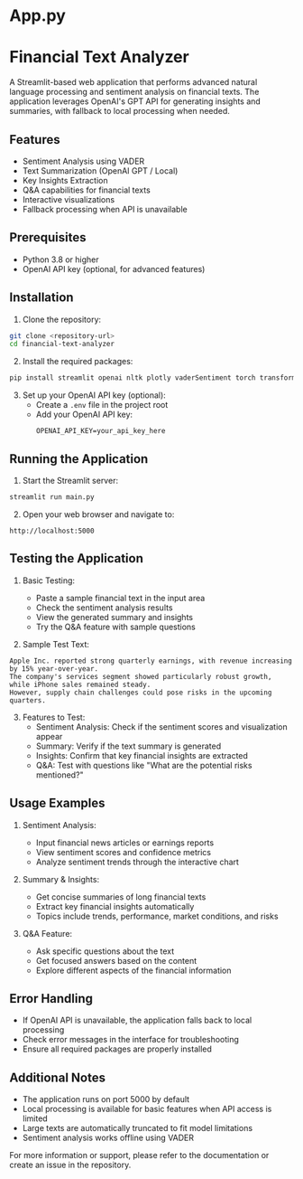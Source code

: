 # App.py
# Financial Text Analyzer

A Streamlit-based web application that performs advanced natural language processing and sentiment analysis on financial texts. The application leverages OpenAI's GPT API for generating insights and summaries, with fallback to local processing when needed.

## Features

- Sentiment Analysis using VADER
- Text Summarization (OpenAI GPT / Local)
- Key Insights Extraction
- Q&A capabilities for financial texts
- Interactive visualizations
- Fallback processing when API is unavailable

## Prerequisites

- Python 3.8 or higher
- OpenAI API key (optional, for advanced features)

## Installation

1. Clone the repository:
```bash
git clone <repository-url>
cd financial-text-analyzer
```

2. Install the required packages:
```bash
pip install streamlit openai nltk plotly vaderSentiment torch transformers
```

3. Set up your OpenAI API key (optional):
   - Create a `.env` file in the project root
   - Add your OpenAI API key:
     ```
     OPENAI_API_KEY=your_api_key_here
     ```

## Running the Application

1. Start the Streamlit server:
```bash
streamlit run main.py
```

2. Open your web browser and navigate to:
```
http://localhost:5000
```

## Testing the Application

1. Basic Testing:
   - Paste a sample financial text in the input area
   - Check the sentiment analysis results
   - View the generated summary and insights
   - Try the Q&A feature with sample questions

2. Sample Test Text:
```
Apple Inc. reported strong quarterly earnings, with revenue increasing by 15% year-over-year. 
The company's services segment showed particularly robust growth, while iPhone sales remained steady. 
However, supply chain challenges could pose risks in the upcoming quarters.
```

3. Features to Test:
   - Sentiment Analysis: Check if the sentiment scores and visualization appear
   - Summary: Verify if the text summary is generated
   - Insights: Confirm that key financial insights are extracted
   - Q&A: Test with questions like "What are the potential risks mentioned?"

## Usage Examples

1. Sentiment Analysis:
   - Input financial news articles or earnings reports
   - View sentiment scores and confidence metrics
   - Analyze sentiment trends through the interactive chart

2. Summary & Insights:
   - Get concise summaries of long financial texts
   - Extract key financial insights automatically
   - Topics include trends, performance, market conditions, and risks

3. Q&A Feature:
   - Ask specific questions about the text
   - Get focused answers based on the content
   - Explore different aspects of the financial information

## Error Handling

- If OpenAI API is unavailable, the application falls back to local processing
- Check error messages in the interface for troubleshooting
- Ensure all required packages are properly installed

## Additional Notes

- The application runs on port 5000 by default
- Local processing is available for basic features when API access is limited
- Large texts are automatically truncated to fit model limitations
- Sentiment analysis works offline using VADER

For more information or support, please refer to the documentation or create an issue in the repository.
